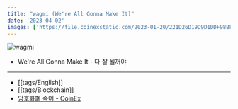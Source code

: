 ```yaml
---
title: "wagmi (We're All Gonna Make It)"
date: '2023-04-02'
images: ['https://file.coinexstatic.com/2023-01-20/221D26D19D9D1DDF98B8BA00EAE6992F.jpeg']
---
```

![wagmi](https://file.coinexstatic.com/2023-01-20/221D26D19D9D1DDF98B8BA00EAE6992F.jpeg)

- We're All Gonna Make It - 다 잘 될꺼야
---
- [[tags/English]]
- [[tags/Blockchain]]
- [암호화폐 속어 - CoinEx](https://www.coinex.com/blog/ko_KP/2007-crypto-slangs-acronym-gm-ngmi-wagmi-meaning)
